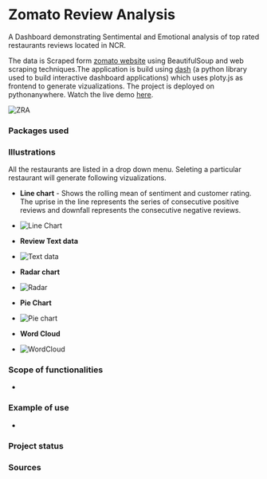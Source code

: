 # Zomato Review Analysis
A Dashboard demonstrating Sentimental and Emotional analysis of top rated restaurants reviews located in NCR.

The data is Scraped form [zomato website](https://www.zomato.com/ncr/top-restaurants) using BeautifulSoup and web scraping techniques.The application is build using [dash](https://plotly.com/dash/) (a python library used to build interactive dashboard applications) which uses ploty.js as frontend to generate vizualizations. The project is deployed on pythonanywhere. Watch the live demo [here](http://abshkpskr211.pythonanywhere.com/).

![ZRA](https://github.com/AbshkPskr/Zomato-Reviews-Analysis/raw/master/Images/Dashboard.png)

### Packages used

### Illustrations
All the restaurants are listed in a drop down menu. Seleting a particular restaurant will generate following vizualizations.
- **Line chart** - Shows the rolling mean of sentiment and customer rating. The uprise in the line represents the series of consecutive positive reviews and downfall represents the consecutive negative reviews. 
- ![Line Chart](https://github.com/AbshkPskr/Zomato-Reviews-Analysis/raw/master/Images/Line%20Chart.png)

- **Review Text data**
- ![Text data](https://github.com/AbshkPskr/Zomato-Reviews-Analysis/raw/master/Images/Rating%20Sentiment.png)

- **Radar chart**
- ![Radar](https://github.com/AbshkPskr/Zomato-Reviews-Analysis/raw/master/Images/Emotion.png)

- **Pie Chart**
- ![Pie chart](https://github.com/AbshkPskr/Zomato-Reviews-Analysis/raw/master/Images/Pie.png)

- **Word Cloud**
- ![WordCloud](https://github.com/AbshkPskr/Zomato-Reviews-Analysis/raw/master/Images/WordCloud.png)
### Scope of functionalities
-
### Example of use
- 
### Project status
### Sources